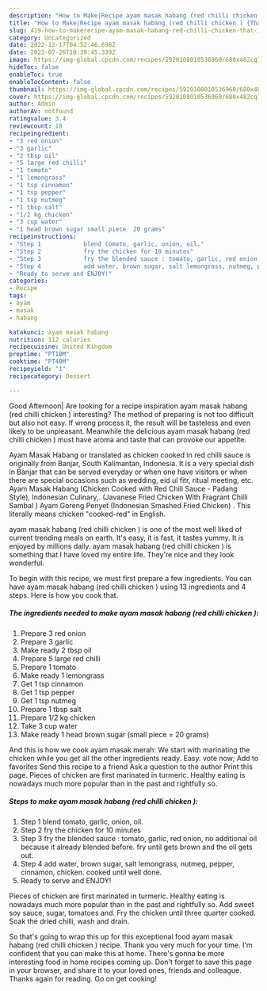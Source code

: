```yaml
---
description: "How to Make|Recipe ayam masak habang (red chilli chicken ) {That is Delicious"
title: "How to Make|Recipe ayam masak habang (red chilli chicken ) {That is Delicious"
slug: 419-how-to-makerecipe-ayam-masak-habang-red-chilli-chicken-that-is-delicious
category: Uncategorized
date: 2022-12-17T04:52:46.698Z
date: 2023-07-26T10:39:45.339Z
image: https://img-global.cpcdn.com/recipes/5920108010536960/680x482cq70/ayam-masak-habang-red-chilli-chicken-recipe-main-photo.jpg
hideToc: false
enableToc: true
enableTocContent: false
thumbnail: https://img-global.cpcdn.com/recipes/5920108010536960/680x482cq70/ayam-masak-habang-red-chilli-chicken-recipe-main-photo.jpg
cover: https://img-global.cpcdn.com/recipes/5920108010536960/680x482cq70/ayam-masak-habang-red-chilli-chicken-recipe-main-photo.jpg
author: Admin
authorAv: notfound
ratingvalue: 3.4
reviewcount: 18
recipeingredient:
- "3 red onion"
- "3 garlic"
- "2 tbsp oil"
- "5 large red chilli"
- "1 tomato"
- "1 lemongrass"
- "1 tsp cinnamon"
- "1 tsp pepper"
- "1 tsp nutmeg"
- "1 tbsp salt"
- "1/2 kg chicken"
- "3 cup water"
- "1 head brown sugar small piece  20 grams"
recipeinstructions:
- "Step 1            blend tomato, garlic, onion, oil."
- "Step 2            fry the chicken for 10 minutes"
- "Step 3            fry the blended sauce : tomato, garlic, red onion, no additional oil because it already blended before. fry until gets brown and the oil gets out."
- "Step 4            add water, brown sugar, salt lemongrass, nutmeg, pepper, cinnamon, chicken. cooked until well done."
- "Ready to serve and ENJOY!"
categories:
- Recipe
tags:
- ayam
- masak
- habang

katakunci: ayam masak habang 
nutrition: 112 calories
recipecuisine: United Kingdom
preptime: "PT18M"
cooktime: "PT40M"
recipeyield: "1"
recipecategory: Dessert

---
```



Good Afternoon| Are looking for a recipe inspiration ayam masak habang (red chilli chicken ) interesting? The method of preparing is not too difficult but also not easy. If wrong process it, the result will be tasteless and even likely to be unpleasant. Meanwhile the delicious ayam masak habang (red chilli chicken ) must have aroma and taste that can provoke our appetite.





Ayam Masak Habang or translated as chicken cooked in red chilli sauce is originally from Banjar, South Kalimantan, Indonesia. It is a very special dish in Banjar that can be served everyday or when one have visitors or when there are special occasions such as wedding, eid ul fitr, ritual meeting, etc. Ayam Masak Habang (Chicken Cooked with Red Chili Sauce - Padang Style), Indonesian Culinary,. (Javanese Fried Chicken With Fragrant Chilli Sambal ) Ayam Goreng Penyet (Indonesian Smashed Fried Chicken) . This literally means chicken &#34;cooked-red&#34; in English.

ayam masak habang (red chilli chicken ) is one of the most well liked of current trending meals on earth. It's easy, it is fast, it tastes yummy. It is enjoyed by millions daily. ayam masak habang (red chilli chicken ) is something that I have loved my entire life. They're nice and they look wonderful.


To begin with this recipe, we must first prepare a few ingredients. You can have ayam masak habang (red chilli chicken ) using 13 ingredients and 4 steps. Here is how you cook that.

<!--inarticleads1-->

##### The ingredients needed to make ayam masak habang (red chilli chicken ):

1. Prepare 3 red onion
1. Prepare 3 garlic
1. Make ready 2 tbsp oil
1. Prepare 5 large red chilli
1. Prepare 1 tomato
1. Make ready 1 lemongrass
1. Get 1 tsp cinnamon
1. Get 1 tsp pepper
1. Get 1 tsp nutmeg
1. Prepare 1 tbsp salt
1. Prepare 1/2 kg chicken
1. Take 3 cup water
1. Make ready 1 head brown sugar (small piece = 20 grams)


And this is how we cook ayam masak merah: We start with marinating the chicken while you get all the other ingredients ready. Easy. vote now; Add to favorites Send this recipe to a friend Ask a question to the author Print this page. Pieces of chicken are first marinated in turmeric. Healthy eating is nowadays much more popular than in the past and rightfully so. 

<!--inarticleads2-->

##### Steps to make ayam masak habang (red chilli chicken ):

1. Step 1            blend tomato, garlic, onion, oil.
1. Step 2            fry the chicken for 10 minutes
1. Step 3            fry the blended sauce : tomato, garlic, red onion, no additional oil because it already blended before. fry until gets brown and the oil gets out.
1. Step 4            add water, brown sugar, salt lemongrass, nutmeg, pepper, cinnamon, chicken. cooked until well done.
1. Ready to serve and ENJOY!

Pieces of chicken are first marinated in turmeric. Healthy eating is nowadays much more popular than in the past and rightfully so. Add sweet soy sauce, sugar, tomatoes and. Fry the chicken until three quarter cooked. Soak the dried chilli, wash and drain. 

So that's going to wrap this up for this exceptional food ayam masak habang (red chilli chicken ) recipe. Thank you very much for your time. I'm confident that you can make this at home. There's gonna be more interesting food in home recipes coming up. Don't forget to save this page in your browser, and share it to your loved ones, friends and colleague. Thanks again for reading. Go on get cooking!
